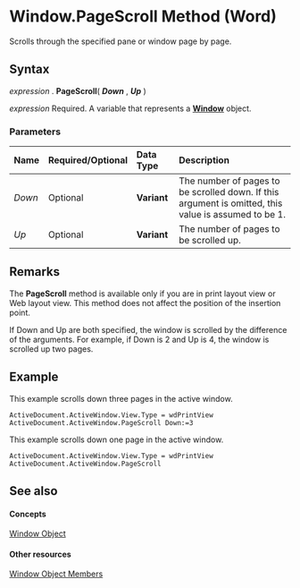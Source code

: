 
# Window.PageScroll Method (Word)

Scrolls through the specified pane or window page by page.


## Syntax

 _expression_ . **PageScroll**( **_Down_** , **_Up_** )

 _expression_ Required. A variable that represents a **[Window](d92f83f9-ae44-56c0-4584-7a9359253c6d.md)** object.


### Parameters



|**Name**|**Required/Optional**|**Data Type**|**Description**|
|:-----|:-----|:-----|:-----|
| _Down_|Optional| **Variant**|The number of pages to be scrolled down. If this argument is omitted, this value is assumed to be 1.|
| _Up_|Optional| **Variant**|The number of pages to be scrolled up.|

## Remarks

The  **PageScroll** method is available only if you are in print layout view or Web layout view. This method does not affect the position of the insertion point.

If Down and Up are both specified, the window is scrolled by the difference of the arguments. For example, if Down is 2 and Up is 4, the window is scrolled up two pages.


## Example

This example scrolls down three pages in the active window.


```
ActiveDocument.ActiveWindow.View.Type = wdPrintView 
ActiveDocument.ActiveWindow.PageScroll Down:=3
```

This example scrolls down one page in the active window.




```
ActiveDocument.ActiveWindow.View.Type = wdPrintView 
ActiveDocument.ActiveWindow.PageScroll
```


## See also


#### Concepts


[Window Object](d92f83f9-ae44-56c0-4584-7a9359253c6d.md)
#### Other resources


[Window Object Members](c0dec747-3695-4f96-ea25-05b6494aad7e.md)
